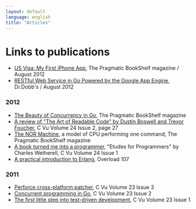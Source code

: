 ```yaml
---
layout: default
language: english
title: "Articles"
---
```


Links to publications
=====================

* [US Visa: My First iPhone App][], The Pragmatic BookShelf magazine / August 2012
* [RESTful Web Service in Go Powered by the Google App Engine][], Dr.Dobb's / August 2012

### 2012

* [The Beauty of Concurrency in Go][], The Pragmatic BookShelf magazine
* [A review of "The Art of Readable Code" by Dustin Boswell and Trevor Foucher], C Vu Volume 24 Issue 2, page 27
* [The NOR Machine][], a model of CPU performing one command, The Pragmatic BookShelf magazine
* [A book turned me into a programmer][], "Etudes for Programmers" by Charles Wetherell, C Vu Volume 24 Issue 1
* [A practical introduction to Erlang][], Overload 107

### 2011

* [Perforce cross-platform patcher][], C Vu Volume 23 Issue 3
* [Concurrent programming in Go][], C Vu Volume 23 Issue 2
* [The first little step into test-driven development][], C Vu Volume 23 Issue 1

[US Visa: My First iPhone App]: http://pragprog.com/magazines/2012-09/us-visa-my-first-iphone-app/
[RESTful Web Service in Go Powered by the Google App Engine]: http://www.drdobbs.com/cloud/restful-web-service-in-go-powered-by-the/240006401
[The Beauty of Concurrency in Go]: http://pragprog.com/magazines/2012-06/the-beauty-of-concurrency-in-go
[A review of "The Art of Readable Code" by Dustin Boswell and Trevor Foucher]: http://accu.org/var/uploads/journals/cvu242.pdf
[The NOR Machine]: http://pragprog.com/magazines/2012-03/the-nor-machine
[A book turned me into a programmer]: http://accu.org/var/uploads/journals/cvu241.pdf
[A practical introduction to Erlang]: http://accu.org/var/uploads/journals/overload107.pdf
[Perforce cross-platform patcher]: http://accu.org/var/uploads/journals/cvu233.pdf
[Concurrent programming in Go]: http://accu.org/var/uploads/journals/CVu23-2_with_cover.pdf
[The first little step into test-driven development]: http://accu.org/var/uploads/journals/cvu231.pdf
